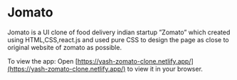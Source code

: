 # Jomato

Jomato is a UI clone of food delivery indian startup ”Zomato”
which created using HTML,CSS,react.js and used pure CSS to
design the page as close to original website of zomato as
possible.


To view the app:
Open [https://yash-zomato-clone.netlify.app/](https://yash-zomato-clone.netlify.app/) to view it in your browser.

